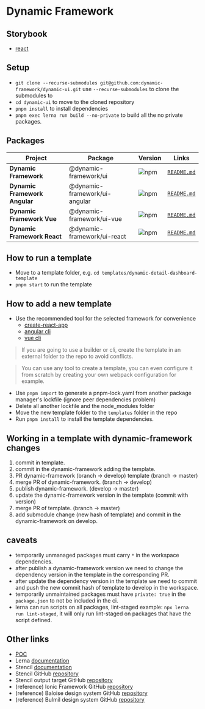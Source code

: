 # Dynamic Framework

## Storybook

+ [react](https://react.dynamicframework.dev/)

## Setup

+ `git clone --recurse-submodules git@github.com:dynamic-framework/dynamic-ui.git` use `--recurse-submodules` to clone the submodules to
+ `cd dynamic-ui` to move to the cloned repository
+ `pnpm install` to install dependencies
+ `pnpm exec lerna run build --no-private` to build all the no private packages.

## Packages
| Project                       | Package                       | Version                                                                              | Links                                               |
|-------------------------------|-------------------------------|--------------------------------------------------------------------------------------|-----------------------------------------------------|
| **Dynamic Framework**         | @dynamic-framework/ui         | ![npm](https://img.shields.io/npm/v/@dynamic-framework/ui?style=flat-square)         | [`README.md`](libraries/dynamic-ui/README.md)               |
| **Dynamic Framework Angular** | @dynamic-framework/ui-angular | ![npm](https://img.shields.io/npm/v/@dynamic-framework/ui-angular?style=flat-square) | [`README.md`](libraries/ui-angular/README.md)       |
| **Dynamic Framework Vue**     | @dynamic-framework/ui-vue     | ![npm](https://img.shields.io/npm/v/@dynamic-framework/ui-vue?style=flat-square)     | [`README.md`](libraries/ui-vue/README.md)           |
| **Dynamic Framework React**   | @dynamic-framework/ui-react   | ![npm](https://img.shields.io/npm/v/@dynamic-framework/ui-react?style=flat-square)   | [`README.md`](libraries/dynamic-ui-react/README.md) |

## How to run a template

+ Move to a template folder, e.g. `cd templates/dynamic-detail-dashboard-template`
+ `pnpm start` to run the template

## How to add a new template

+ Use the recommended tool for the selected framework for convenience
  + [create-react-app](https://reactjs.org/docs/create-a-new-react-app.html#create-react-app)
  + [angular cli](https://angular.io/cli)
  + [vue cli](https://cli.vuejs.org/guide/installation.html)
> If you are going to use a builder or cli, create the template in an external folder to the repo to avoid conflicts.

> You can use any tool to create a template, you can even configure it from scratch by creating your own webpack configuration for example.

+ Use `pnpm import` to generate a pnpm-lock.yaml from another package manager's lockfile (ignore peer dependencies problem)
+ Delete all another lockfile and the node_modules folder
+ Move the new template folder to the `templates` folder in the repo
+ Run `pnpm install` to install the template dependencies.

## Working in a template with dynamic-framework changes

1. commit in template.
2. commit in the dynamic-framework adding the template.
3. PR dynamic-framework (branch → develop) template (branch → master)
4. merge PR of dynamic-framework. (branch → develop)
5. publish dynamic-framework. (develop → master)
6. update the dynamic-framework version in the template (commit with version)
7. merge PR of template. (branch → master)
8. add submodule change (new hash of template) and commit in the dynamic-framework on develop.

## caveats

- temporarily unmanaged packages must carry `*` in the workspace dependencies.
- after publish a dynamic-framework version we need to change the dependency version in the template in the corresponding PR.
- after update the dependency version in the template we need to commit and push the new commit hash of template to develop in the workspace.
- temporarily unmaintained packages must have `private: true` in the `package.json` to not be included in the ci.
- lerna can run scripts on all packages, lint-staged example: `npx lerna run lint-staged`, it will only run lint-staged on packages that have the script defined.

## Other links

+ [POC](POC.md)
+ Lerna [documentation](https://lerna.js.org/)
+ Stencil [documentation](https://stenciljs.com/docs/overview)
+ Stencil GitHub [repository](https://github.com/ionic-team/stencil)
+ Stencil output target GitHub [repository](https://github.com/ionic-team/stencil-ds-output-targets)
+ (reference) Ionic Framework GitHub [repository](https://github.com/ionic-team/ionic-framework)
+ (reference) Baloise design system GitHub [repository](https://github.com/baloise/design-system)
+ (reference) Bulmil design system GitHub [repository](https://github.com/Gomah/bulmil)
